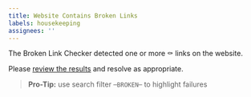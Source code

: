 ```yaml
---
title: Website Contains Broken Links
labels: housekeeping
assignees: ''
---
```


The Broken Link Checker detected one or more :coffin: links on the website.

Please [review the results](https://github.com/alt3/Docusaurus.Powershell/commit/{{sha}}/checks) and resolve as appropriate.

> **Pro-Tip:** use search filter `─BROKEN─` to highlight failures
